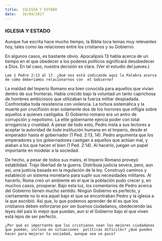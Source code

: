 ```yaml
---
title:  IGLESIA Y ESTADO
date:   16/04/2017
---
```


### IGLESIA Y ESTADO

Aunque fue escrita hace mucho tiempo, la Biblia toca temas muy relevantes hoy, tales como las relaciones  entre los cristianos y su Gobierno. 

En algunos casos, es bastante obvio. Apocalipsis 13 habla acerca de un tiempo en el que obedecer a los  poderes políticos significará desobedecer a Dios. En tal caso, nuestra decisión es clara. (Ver el estudio del  jueves.) 

`Lee 1 Pedro 2:13 al 17. ¿Qué nos está indicando aquí la Palabra acerca de cómo deberíamos relacionarnos con  el Gobierno?`

La maldad del Imperio Romano era bien conocida para aquellos que vivían dentro de sus fronteras. Había  crecido bajo la voluntad un tanto caprichosa de hombres ambiciosos que utilizaban la fuerza militar  despiadada. Confrontaba toda resistencia con violencia. La tortura sistemática y la muerte por crucifixión eran solamente dos de los horrores que infligía sobre aquellos a quienes castigaba. El Gobierno romano era un  antro de corrupción y nepotismo. La elite gobernante ejercía poder con total arrogancia y crueldad. A pesar de  todo esto, Pedro insta a sus lectores a aceptar la autoridad de *toda* institución humana en el Imperio, desde el  emperador hasta el gobernador (1 Ped. 2:13, 14). Pedro argumenta que los emperadores y los gobernadores  castigan a aquellos que actúan mal, y alaban a los que hacen el bien (1 Ped. 2:14). Al hacerlo, juegan un papel  importante en modelar a la sociedad. 

De hecho, a pesar de todos sus males, el Imperio Romano proveyó estabilidad. Trajo libertad de la guerra.  Distribuía justicia severa, pero, aun así, una justicia basada en la regulación de la ley. Construyó caminos y  estableció un sistema monetario para suplir sus necesidades militares. Al hacerlo, Roma creó un ambiente en el  que la población pudo crecer y, en muchos casos, prosperar. Bajo esta luz, los comentarios de Pedro acerca del  Gobierno tienen mucho sentido. Ningún Gobierno es perfecto, y ciertamente no lo era aquel bajo el que se  encontraban Pedro y la iglesia a la que escribió. Así que, lo que podemos aprender de él es que los cristianos  deben esforzarse por ser buenos ciudadanos, obedeciendo las leyes del país lo mejor que puedan, aun si el  Gobierno bajo el que viven está lejos de ser perfecto.

`¿Por qué es importante que los cristianos sean los mejores ciudadanos que puedan, incluso en situaciones  políticas difíciles? ¿Qué puedes hacer para mejorar tu sociedad, aunque sea un poco?`